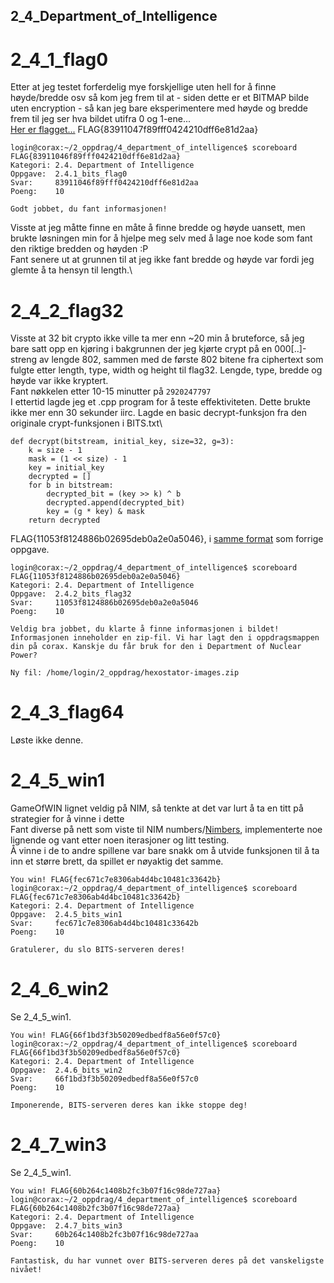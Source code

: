 ## 2_4_Department_of_Intelligence

# 2_4_1_flag0
Etter at jeg testet forferdelig mye forskjellige uten hell for å finne høyde/bredde osv så kom jeg frem til at - siden dette er et BITMAP bilde uten encryption - så kan jeg bare eksperimentere med høyde og bredde frem til jeg ser hva bildet utifra 0 og 1-ene...\
[Her er flagget...](https://i.imgur.com/2WSHb8U.png)
FLAG{83911047f89fff0424210dff6e81d2aa}
```
login@corax:~/2_oppdrag/4_department_of_intelligence$ scoreboard FLAG{83911046f89fff0424210dff6e81d2aa}
Kategori: 2.4. Department of Intelligence
Oppgave:  2.4.1_bits_flag0
Svar:     83911046f89fff0424210dff6e81d2aa
Poeng:    10

Godt jobbet, du fant informasjonen!
```
Visste at jeg måtte finne en måte å finne bredde og høyde uansett, men brukte løsningen min for å hjelpe meg selv med å lage noe kode som fant den riktige bredden og høyden :P\
Fant senere ut at grunnen til at jeg ikke fant bredde og høyde var fordi jeg glemte å ta hensyn til length.\

# 2_4_2_flag32
Visste at 32 bit crypto ikke ville ta mer enn ~20 min å bruteforce, så jeg bare satt opp en kjøring i bakgrunnen der jeg kjørte crypt på en 000[..]-streng av lengde 802, sammen med de første 802 bitene fra ciphertext som fulgte etter length, type, width og height til flag32. Lengde, type, bredde og høyde var ikke kryptert.\
Fant nøkkelen etter 10-15 minutter på `2920247797`\
I ettertid lagde jeg et .cpp program for å teste effektiviteten. Dette brukte ikke mer enn 30 sekunder iirc.
Lagde en basic decrypt-funksjon fra den originale crypt-funksjonen i BITS.txt\
```
def decrypt(bitstream, initial_key, size=32, g=3):
    k = size - 1
    mask = (1 << size) - 1
    key = initial_key
    decrypted = []
    for b in bitstream:
        decrypted_bit = (key >> k) ^ b
        decrypted.append(decrypted_bit)
        key = (g * key) & mask
    return decrypted
```
FLAG{11053f8124886b02695deb0a2e0a5046}, i [samme format](https://i.imgur.com/nbkbvow.png) som forrige oppgave.

```
login@corax:~/2_oppdrag/4_department_of_intelligence$ scoreboard FLAG{11053f8124886b02695deb0a2e0a5046}
Kategori: 2.4. Department of Intelligence
Oppgave:  2.4.2_bits_flag32
Svar:     11053f8124886b02695deb0a2e0a5046
Poeng:    10

Veldig bra jobbet, du klarte å finne informasjonen i bildet! Informasjonen inneholder en zip-fil. Vi har lagt den i oppdragsmappen din på corax. Kanskje du får bruk for den i Department of Nuclear Power?

Ny fil: /home/login/2_oppdrag/hexostator-images.zip
```

# 2_4_3_flag64
Løste ikke denne.

# 2_4_5_win1
GameOfWIN lignet veldig på NIM, så tenkte at det var lurt å ta en titt på strategier for å vinne i dette\
Fant diverse på nett som viste til NIM numbers/[Nimbers](https://en.wikipedia.org/wiki/Nimber), implementerte noe lignende og vant etter noen iterasjoner og litt testing.\
Å vinne i de to andre spillene var bare snakk om å utvide funksjonen til å ta inn et større brett, da spillet er nøyaktig det samme.
```
You win! FLAG{fec671c7e8306ab4d4bc10481c33642b}
login@corax:~/2_oppdrag/4_department_of_intelligence$ scoreboard FLAG{fec671c7e8306ab4d4bc10481c33642b}
Kategori: 2.4. Department of Intelligence
Oppgave:  2.4.5_bits_win1
Svar:     fec671c7e8306ab4d4bc10481c33642b
Poeng:    10

Gratulerer, du slo BITS-serveren deres!
```

# 2_4_6_win2
Se 2_4_5_win1.
```
You win! FLAG{66f1bd3f3b50209edbedf8a56e0f57c0}
login@corax:~/2_oppdrag/4_department_of_intelligence$ scoreboard FLAG{66f1bd3f3b50209edbedf8a56e0f57c0}
Kategori: 2.4. Department of Intelligence
Oppgave:  2.4.6_bits_win2
Svar:     66f1bd3f3b50209edbedf8a56e0f57c0
Poeng:    10

Imponerende, BITS-serveren deres kan ikke stoppe deg!
```

# 2_4_7_win3
Se 2_4_5_win1.
```
You win! FLAG{60b264c1408b2fc3b07f16c98de727aa}
login@corax:~/2_oppdrag/4_department_of_intelligence$ scoreboard FLAG{60b264c1408b2fc3b07f16c98de727aa}
Kategori: 2.4. Department of Intelligence
Oppgave:  2.4.7_bits_win3
Svar:     60b264c1408b2fc3b07f16c98de727aa
Poeng:    10

Fantastisk, du har vunnet over BITS-serveren deres på det vanskeligste nivået!
```
